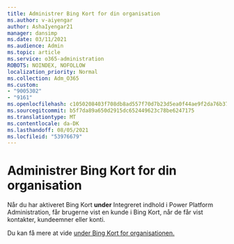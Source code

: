 ```yaml
---
title: Administrer Bing Kort for din organisation
ms.author: v-aiyengar
author: AshaIyengar21
manager: dansimp
ms.date: 03/11/2021
ms.audience: Admin
ms.topic: article
ms.service: o365-administration
ROBOTS: NOINDEX, NOFOLLOW
localization_priority: Normal
ms.collection: Adm_O365
ms.custom:
- "9005302"
- "9161"
ms.openlocfilehash: c1050208403f708db8ad557f70d7b23d5ea0f44ae9f2da76b37ead2b9b90436e
ms.sourcegitcommit: b5f7da89a650d2915dc652449623c78be6247175
ms.translationtype: MT
ms.contentlocale: da-DK
ms.lasthandoff: 08/05/2021
ms.locfileid: "53976679"
---
```

# <a name="manage-bing-maps-for-your-organization"></a>Administrer Bing Kort for din organisation

Når du har aktiveret Bing Kort **under** Integreret indhold i Power Platform Administration, får brugerne vist en kunde i Bing Kort, når de får vist kontakter, kundeemner eller konti.

Du kan få mere at vide [under Bing Kort for organisationen.](https://go.microsoft.com/fwlink/?linkid=2152757)